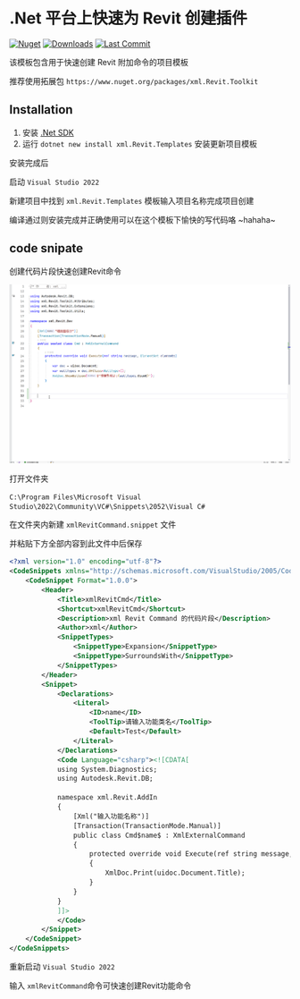 # .Net 平台上快速为 Revit 创建插件

[![Nuget](https://img.shields.io/nuget/vpre/xml.Revit.Templates?style=for-the-badge)](https://www.nuget.org/packages/xml.Revit.Templates)
[![Downloads](https://img.shields.io/nuget/dt/xml.Revit.Templates?style=for-the-badge)](https://www.nuget.org/packages/xml.Revit.Templates)
[![Last Commit](https://img.shields.io/github/last-commit/ZedMoster/xml.Revit.Templates/dev?style=for-the-badge)](https://github.com/ZedMoster/xml.Revit.Templates/commits/main)


该模板包含用于快速创建 Revit 附加命令的项目模板

推荐使用拓展包 `https://www.nuget.org/packages/xml.Revit.Toolkit`

## Installation

1. 安装 [.Net SDK](https://dotnet.microsoft.com/download)
2. 运行 `dotnet new install xml.Revit.Templates` 安装更新项目模板

安装完成后

启动 `Visual Studio 2022`

新建项目中找到 `xml.Revit.Templates` 模板输入项目名称完成项目创建

编译通过则安装完成并正确使用可以在这个模板下愉快的写代码咯 ~hahaha~

## code snipate

创建代码片段快速创建Revit命令

<p align="left">
    <picture>
        <source media="(prefers-color-scheme: dark)" width="750" srcset="https://raw.githubusercontent.com/ZedMoster/xml.Revit.Templates/main/assets/xmlRevitCommand.gif">
        <img alt="xmlRevitCommand" width="750" src="https://raw.githubusercontent.com/ZedMoster/xml.Revit.Templates/main/assets/xmlRevitCommand.gif">
    </picture>
</p>

打开文件夹

`C:\Program Files\Microsoft Visual Studio\2022\Community\VC#\Snippets\2052\Visual C#`

在文件夹内新建 `xmlRevitCommand.snippet` 文件

并粘贴下方全部内容到此文件中后保存

```xml
<?xml version="1.0" encoding="utf-8"?>
<CodeSnippets xmlns="http://schemas.microsoft.com/VisualStudio/2005/CodeSnippet">
	<CodeSnippet Format="1.0.0">
		<Header>
			<Title>xmlRevitCmd</Title>
			<Shortcut>xmlRevitCmd</Shortcut>
			<Description>xml Revit Command 的代码片段</Description>
			<Author>xml</Author>
			<SnippetTypes>
				<SnippetType>Expansion</SnippetType>
				<SnippetType>SurroundsWith</SnippetType>
			</SnippetTypes>
		</Header>
		<Snippet>
			<Declarations>
				<Literal>
					<ID>name</ID>
					<ToolTip>请输入功能类名</ToolTip>
					<Default>Test</Default>
				</Literal>
			</Declarations>
			<Code Language="csharp"><![CDATA[
			using System.Diagnostics;
			using Autodesk.Revit.DB;

			namespace xml.Revit.AddIn
			{
				[Xml("输入功能名称")]
				[Transaction(TransactionMode.Manual)]
				public class Cmd$name$ : XmlExternalCommand
				{
					protected override void Execute(ref string message, ElementSet elements)
					{
						XmlDoc.Print(uidoc.Document.Title);
					}
				}
			}
			]]>
			</Code>
		</Snippet>
	</CodeSnippet>
</CodeSnippets>

```

重新启动 `Visual Studio 2022` 

输入 `xmlRevitCommand`命令可快速创建Revit功能命令
